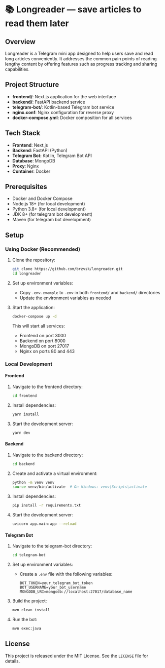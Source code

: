 # 📚 Longreader — save articles to read them later

## Overview

Longreader is a Telegram mini app designed to help users save and read long articles conveniently. It addresses the common pain points of reading lengthy content by offering features such as progress tracking and sharing capabilities.

## Project Structure

- **frontend/**: Next.js application for the web interface
- **backend/**: FastAPI backend service
- **telegram-bot/**: Kotlin-based Telegram bot service
- **nginx.conf**: Nginx configuration for reverse proxy
- **docker-compose.yml**: Docker composition for all services

## Tech Stack

- **Frontend**: Next.js
- **Backend**: FastAPI (Python)
- **Telegram Bot**: Kotlin, Telegram Bot API
- **Database**: MongoDB
- **Proxy**: Nginx
- **Container**: Docker

## Prerequisites

- Docker and Docker Compose
- Node.js 18+ (for local development)
- Python 3.8+ (for local development)
- JDK 8+ (for telegram bot development)
- Maven (for telegram bot development)

## Setup

### Using Docker (Recommended)

1. Clone the repository:
   ```bash
   git clone https://github.com/brzvsk/longreader.git
   cd longreader
   ```

2. Set up environment variables:
   - Copy `.env.example` to `.env` in both `frontend/` and `backend/` directories
   - Update the environment variables as needed

3. Start the application:
   ```bash
   docker-compose up -d
   ```

   This will start all services:
   - Frontend on port 3000
   - Backend on port 8000
   - MongoDB on port 27017
   - Nginx on ports 80 and 443

### Local Development

#### Frontend

1. Navigate to the frontend directory:
   ```bash
   cd frontend
   ```

2. Install dependencies:
   ```bash
   yarn install
   ```

3. Start the development server:
   ```bash
   yarn dev
   ```

#### Backend

1. Navigate to the backend directory:
   ```bash
   cd backend
   ```

2. Create and activate a virtual environment:
   ```bash
   python -m venv venv
   source venv/bin/activate  # On Windows: venv\Scripts\activate
   ```

3. Install dependencies:
   ```bash
   pip install -r requirements.txt
   ```

4. Start the development server:
   ```bash
   uvicorn app.main:app --reload
   ```

#### Telegram Bot

1. Navigate to the telegram-bot directory:
   ```bash
   cd telegram-bot
   ```

2. Set up environment variables:
   - Create a `.env` file with the following variables:
     ```
     BOT_TOKEN=your_telegram_bot_token
     BOT_USERNAME=your_bot_username
     MONGODB_URI=mongodb://localhost:27017/database_name
     ```

3. Build the project:
   ```bash
   mvn clean install
   ```

4. Run the bot:
   ```bash
   mvn exec:java
   ```

## License

This project is released under the MIT License. See the `LICENSE` file for details.
